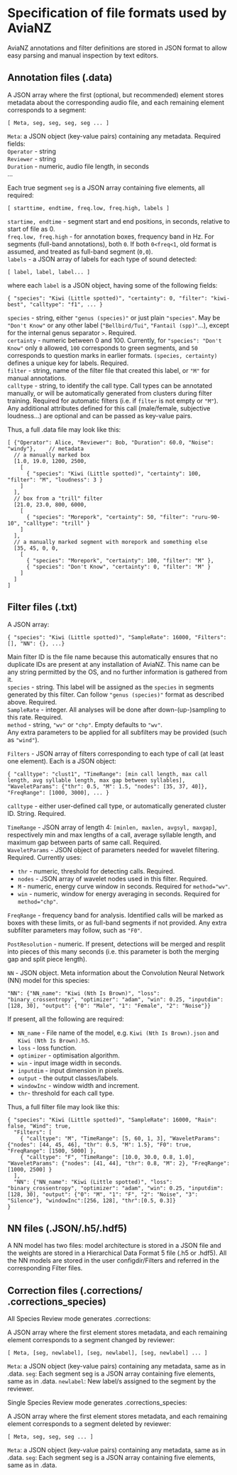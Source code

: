 # Specification of file formats used by AviaNZ

AviaNZ annotations and filter definitions are stored in JSON format to allow easy parsing and manual inspection by text editors.

## Annotation files (.data)
A JSON array where the first (optional, but recommended) element stores metadata about the corresponding audio file, and each remaining element corresponds to a segment:

    [ Meta, seg, seg, seg, seg ... ]

`Meta`: a JSON object (key-value pairs) containing any metadata. Required fields:  
`Operator` - string  
`Reviewer` - string  
`Duration` - numeric, audio file length, in seconds  
...

Each true segment `seg` is a JSON array containing five elements, all required:

    [ starttime, endtime, freq.low, freq.high, labels ]
    
`startime, endtime` - segment start and end positions, in seconds, relative to start of file as 0.  
`freq.low, freq.high` - for annotation boxes, frequency band in Hz. For segments (full-band annotations), both `0`. If both `0<freq<1`, old format is assumed, and treated as full-band segment (`0,0`).  
`labels` - a JSON array of labels for each type of sound detected:

    [ label, label, label... ]
    
where each `label` is a JSON object, having some of the following fields:

    { "species": "Kiwi (Little spotted)", "certainty": 0, "filter": "kiwi-best", "calltype": "f1", ... }
    
`species` - string, either `"genus (species)"` or just plain `"species"`. May be `"Don't Know"` or any other label (`"Bellbird/Tui"`, `"Fantail (spp)"`...), except for the internal genus separator `>`. Required.  
`certainty` - numeric between 0 and 100. Currently, for `"species": "Don't Know"` only `0` allowed, `100` corresponds to green segments, and `50` corresponds to question marks in earlier formats. `(species, certainty)` defines a unique key for labels. Required.  
`filter` - string, name of the filter file that created this label, or `"M"` for manual annotations.  
`calltype` - string, to identify the call type. Call types can be annotated manually, or will be automatically generated from clusters during filter training. Required for automatic filters (i.e. if `filter` is not empty or `"M"`).  
Any additional attributes defined for this call (male/female, subjective loudness...) are optional and can be passed as key-value pairs.

Thus, a full .data file may look like this:

    [ {"Operator": Alice, "Reviewer": Bob, "Duration": 60.0, "Noise": "windy"},    // metadata
      // a manually marked box
      [1.0, 19.0, 1200, 2500,
        [
          { "species": "Kiwi (Little spotted)", "certainty": 100, "filter": "M", "loudness": 3 }
        ]
      ],
      // box from a "trill" filter
      [21.0, 23.0, 800, 6000,
        [
          { "species": "Morepork", "certainty": 50, "filter": "ruru-90-10", "calltype": "trill" }
        ]
      ],
      // a manually marked segment with morepork and something else
      [35, 45, 0, 0,
        [
          { "species": "Morepork", "certainty": 100, "filter": "M" },
          { "species": "Don't Know", "certainty": 0, "filter": "M" }
        ]
      ]
    ]


## Filter files (.txt)

A JSON array:

    { "species": "Kiwi (Little spotted)", "SampleRate": 16000, "Filters": [], "NN": {}, ...}
    
Main filter ID is the file name because this automatically ensures that no duplicate IDs are present at any installation of AviaNZ. This name can be any string permitted by the OS, and no further information is gathered from it.  
`species` - string. This label will be assigned as the `species` in segments generated by this filter. Can follow `"genus (species)"` format as described above. Required.  
`SampleRate` - integer. All analyses will be done after down-(up-)sampling to this rate. Required.   
`method` - string, `"wv"` or `"chp"`. Empty defaults to `"wv"`.  
Any extra parameters to be applied for all subfilters may be provided (such as `"wind"`).  

`Filters` - JSON array of filters corresponding to each type of call (at least one element). Each is a JSON object:

    { "calltype": "clust1", "TimeRange": [min call length, max call length, avg syllable length, max gap between syllables], "WaveletParams": {"thr": 0.5, "M": 1.5, "nodes": [35, 37, 40]}, "FreqRange": [1000, 3000], ... }
    
`calltype` - either user-defined call type, or automatically generated cluster ID. String. Required.   

`TimeRange` - JSON array of length 4: `[minlen, maxlen, avgsyl, maxgap]`, respectively min and max lengths of a call, average syllable length, and maximum gap between parts of same call. Required.   
`WaveletParams` - JSON object of parameters needed for wavelet filtering. Required. Currently uses:  
* `thr` - numeric, threshold for detecting calls. Required.  
* `nodes` - JSON array of wavelet nodes used in this filter. Required.  
* `M` - numeric, energy curve window in seconds. Required for `method="wv"`.  
* `win` - numeric, window for energy averaging in seconds. Required for `method="chp"`.

`FreqRange` - frequency band for analysis. Identified calls will be marked as boxes with these limits, or as full-band segments if not provided.
Any extra subfilter parameters may follow, such as `"F0"`.

`PostResolution` - numeric. If present, detections will be merged and resplit into pieces of this many seconds (i.e. this parameter is both the merging gap and split piece length).

`NN` - JSON object. Meta information about the Convolution Neural Network (NN) model for this species:

    "NN": {"NN_name": "Kiwi (Nth Is Brown)", "loss": "binary_crossentropy", "optimizer": "adam", "win": 0.25, "inputdim": [128, 30], "output": {"0": "Male", "1": "Female", "2": "Noise"}}

If present, all the following are required:  
* `NN_name` - File name of the model, e.g. `Kiwi (Nth Is Brown).json` and `Kiwi (Nth Is Brown).h5`.   
* `loss` - loss function.   
* `optimizer` - optimisation algorithm.   
* `win` - input image width in seconds.   
* `inputdim` - input dimension in pixels.   
* `output` - the output classes/labels.   
* `windowInc` - window width and increment.   
* `thr`- threshold for each call type.  

Thus, a full filter file may look like this:

    { "species": "Kiwi (Little spotted)", "SampleRate": 16000, "Rain": false, "Wind": true,
      "Filters": [
        { "calltype": "M", "TimeRange": [5, 60, 1, 3], "WaveletParams": {"nodes": [44, 45, 46], "thr": 0.5, "M": 1.5}, "F0": true, "FreqRange": [1500, 5000] },
        { "calltype": "F", "TimeRange": [10.0, 30.0, 0.8, 1.0], "WaveletParams": {"nodes": [41, 44], "thr": 0.8, "M": 2}, "FreqRange": [1000, 2500] }
      ],
      "NN": {"NN_name": "Kiwi (Little spotted)", "loss": "binary_crossentropy", "optimizer": "adam", "win": 0.25, "inputdim": [128, 30], "output": {"0": "M", "1": "F", "2": "Noise", "3": "Silence"}, "windowInc":[256, 128], "thr":[0.5, 0.3]}
    }

## NN files (.JSON/.h5/.hdf5)

A NN model has two files: model architecture is stored in a JSON file and the weights are stored in a Hierarchical Data Format 5 file (.h5 or .hdf5).
All the NN models are stored in the user configdir/Filters and referred in the corresponding Filter files.

## Correction files (.corrections/ .corrections_species)

All Species Review mode generates .corrections:

A JSON array where the first element stores metadata, and each remaining element corresponds to a segment changed by reviewer:

    [ Meta, [seg, newlabel], [seg, newlabel], [seg, newlabel] ... ]

`Meta`: a JSON object (key-value pairs) containing any metadata, same as in .data.
`seg`: Each segment seg is a JSON array containing five elements, same as in .data.
`newlabel`: New label/s assigned to the segment by the reviewer.

Single Species Review mode generates .corrections_species:

A JSON array where the first element stores metadata, and each remaining element corresponds to a segment deleted by reviewer:

    [ Meta, seg, seg, seg ... ]

`Meta`: a JSON object (key-value pairs) containing any metadata, same as in .data.
`seg`: Each segment seg is a JSON array containing five elements, same as in .data.

